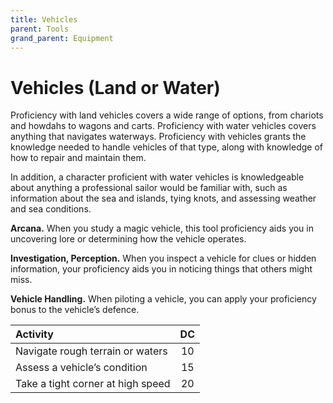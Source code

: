 ```yaml
---
title: Vehicles
parent: Tools
grand_parent: Equipment
---
```


# Vehicles (Land or Water)
Proficiency with land vehicles covers a wide range of options, from chariots and howdahs to wagons and carts. Proficiency with water vehicles covers anything that navigates waterways. Proficiency with vehicles grants the knowledge needed to handle vehicles of that type, along with knowledge of how to repair and maintain them.

In addition, a character proficient with water vehicles is knowledgeable about anything a professional sailor would be familiar with, such as information about the sea and islands, tying knots, and assessing weather and sea conditions.

**Arcana.** When you study a magic vehicle, this tool proficiency aids you in uncovering lore or determining how the vehicle operates.

**Investigation, Perception.** When you inspect a vehicle for clues or hidden information, your proficiency aids you in noticing things that others might miss.

**Vehicle Handling.** When piloting a vehicle, you can apply your proficiency bonus to the vehicle’s defence.

| Activity | DC |
|:---------|:--:|
| Navigate rough terrain or waters | 10 |
| Assess a vehicle’s condition | 15 |
| Take a tight corner at high speed | 20 |
